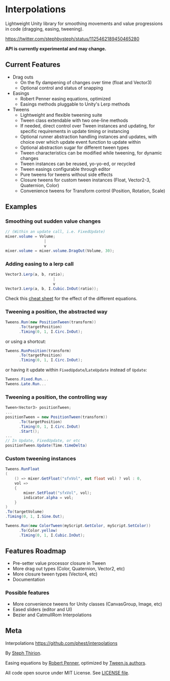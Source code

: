 
# Interpolations

Lightweight Unity library for smoothing movements and value progressions in code
(dragging, easing, tweening).

https://twitter.com/stephbysteph/status/1125462189450465280

**API is currently experimental and may change.**

## Current Features

- Drag outs
    - On the fly dampening of changes over time (float and Vector3)
    - Optional control and status of snapping
- Easings
    - Robert Penner easing equations, optimized
    - Easings methods pluggable to Unity's Lerp methods
- Tweens
    - Lightweight and flexible tweening suite
    - Tween class extendable with two one-line methods
    - If needed, direct control over Tween instances and updating,
      for specific requirements in update timing or instancing
    - Optional runner abstraction handling instances and updates,
      with choice over which update event function to update within
    - Optional abstraction sugar for different tween types
    - Tween characteristics can be modified while tweening, for dynamic changes
    - Tween instances can be reused, yo-yo-ed, or recycled
    - Tween easings configurable through editor
    - Pure tweens for tweens without side effects
    - Closure tweens for custom tween instances (Float, Vector2-3, Quaternion, Color)
    - Convenience tweens for Transform control (Position, Rotation, Scale)

## Examples

### Smoothing out sudden value changes 

``` c#
// (Within an update call, i.e. FixedUpdate)
mixer.volume = Volume;
                 |
                 v
mixer.volume = mixer.volume.DragOut(Volume, 30);
```

### Adding easing to a lerp call

``` c#
Vector3.Lerp(a, b, ratio);
                     |
                     v
Vector3.Lerp(a, b, I.Cubic.InOut(ratio));
```

Check this [cheat sheet](https://easings.net/en) for the effect of the different equations.

### Tweening a position, the abstracted way

``` c#
Tweens.Run(new PositionTween(transform))
      .To(targetPosition)
      .Timing(0, 1, I.Circ.InOut);
```

or using a shortcut:

``` c#
Tweens.RunPosition(transform)
      .To(targetPosition)
      .Timing(0, 1, I.Circ.InOut);
```

or having it update within `FixedUpdate`/`LateUpdate` instead of `Update`:
``` c#
Tweens.Fixed.Run...
Tweens.Late.Run...
```

### Tweening a position, the controlling way

``` c#
Tween<Vector3> positionTween;
...
positionTween = new PositionTween(transform))
      .To(targetPosition)
      .Timing(0, 1, I.Circ.InOut)
      .Start();
...
// In Update, FixedUpdate, or etc
positionTween.Update(Time.timeDelta)

```

### Custom tweening instances

``` c#
Tweens.RunFloat
(
    () => mixer.GetFloat("sfxVol", out float vol) ? vol : 0,
    vol =>
    {
        mixer.SetFloat("sfxVol", vol);
        indicator.alpha = vol;
    }
)
.To(targetVolume)
.Timing(0, 1, I.Sine.Out);

```

``` c#
Tweens.Run(new ColorTween(myScript.GetColor, myScript.SetColor))
      .To(Color.yellow)
      .Timing(0, 1, I.Cubic.InOut);
```


## Features Roadmap

- Pre-setter value processor closure in Tween
- More drag out types (Color, Quaternion, Vector2, etc)
- More closure tween types (Vector4, etc)
- Documentation

### Possible features

- More convenience tweens for Unity classes (CanvasGroup, Image, etc)
- Eased sliders (editor and UI)
- Bezier and CatmullRom Interpolations

## Meta

Interpolations
https://github.com/phest/interpolations 

By [Steph Thirion](http://trsp.net).

Easing equations by [Robert Penner](http://robertpenner.com/easing), optimized by [Tween.js authors](https://github.com/tweenjs/tween.js/).

All code open source under MIT License. See [LICENSE file](https://github.com/phest/interpolations/blob/master/LICENSE). 

